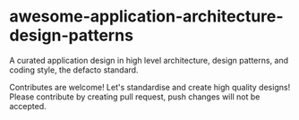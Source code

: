 # awesome-application-architecture-design-patterns
A curated application design in high level architecture, design patterns, and coding style, the defacto standard.

Contributes are welcome! Let's standardise and create high quality designs!
Please contribute by creating pull request, push changes will not be accepted.
